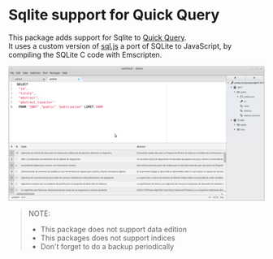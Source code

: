 # Sqlite support for Quick Query

This package adds support for Sqlite to [Quick Query](https://atom.io/packages/quick-query).  
It uses a custom version of [sql.js](https://github.com/kripken/sql.js) a port of SQLite to JavaScript, by compiling the SQLite C code with Emscripten.

![A screenshot of quick query](https://raw.githubusercontent.com/fabianfiorotto/quick-query/master/resources/screenshot.png)

> NOTE:
> * This package does not support data edition
> * This packages does not support  indices
> * Don't forget to do a backup periodically
